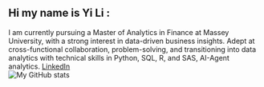 ## Hi my name is Yi Li : 
I am currently pursuing a Master of Analytics in Finance at Massey University, with a strong interest in data-driven business insights. Adept at cross-functional collaboration, problem-solving, and transitioning into data analytics with technical skills in Python, SQL, R, and SAS, AI-Agent analytics.
[LinkedIn](https://www.linkedin.com/feed/)  
![My GitHub stats](https://github-readme-stats.vercel.app/api?username=lilyokyoung&show_icons=true)

<!--
**lilyokyoung/lilyokyoung** is a ✨ _special_ ✨ repository because its `README.md` (this file) appears on your GitHub profile.

Here are some ideas to get you started:

- 🔭 I’m currently working on ...
- 🌱 I’m currently learning ...
- 👯 I’m looking to collaborate on ...
- 🤔 I’m looking for help with ...
- 💬 Ask me about ...
- 📫 How to reach me: ...
- 😄 Pronouns: ...
- ⚡ Fun fact: ...
-->
